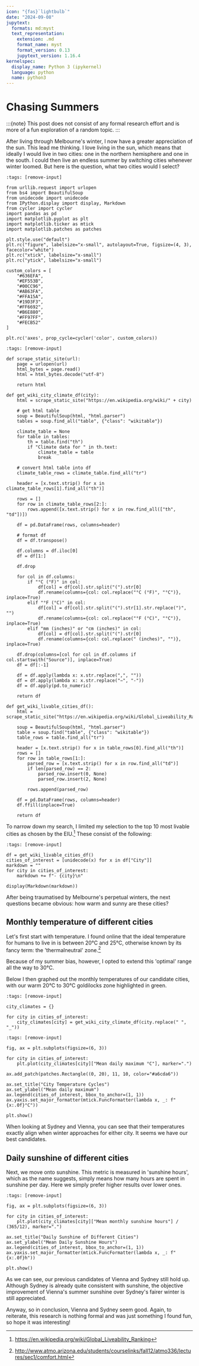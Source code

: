 ```yaml
---
icon: "{fas}`lightbulb`"
date: "2024-09-08"
jupytext:
  formats: md:myst
  text_representation:
    extension: .md
    format_name: myst
    format_version: 0.13
    jupytext_version: 1.16.4
kernelspec:
  display_name: Python 3 (ipykernel)
  language: python
  name: python3
---
```


# Chasing Summers

:::{note}
This post does not consist of any formal research effort and is more of a fun exploration of a random topic.
:::

After living through Melbourne's winter, I now have a greater appreciation of the sun. This lead me thinking. I love living in the sun, which means that ideally I would live in two cities: one in the northern hemisphere and one in the south. I could then live an endless summer by switching cities whenever winter loomed. But here is the question, what two cities would I select?

```{code-cell} ipython3
:tags: [remove-input]

from urllib.request import urlopen
from bs4 import BeautifulSoup
from unidecode import unidecode
from IPython.display import display, Markdown
from cycler import cycler
import pandas as pd
import matplotlib.pyplot as plt
import matplotlib.ticker as mtick
import matplotlib.patches as patches

plt.style.use("default")
plt.rc("figure", labelsize="x-small", autolayout=True, figsize=(4, 3), facecolor="white")
plt.rc("xtick", labelsize="x-small")
plt.rc("ytick", labelsize="x-small")

custom_colors = [
    "#636EFA",
    "#EF553B",
    "#00CC96",
    "#AB63FA",
    "#FFA15A",
    "#19D3F3",
    "#FF6692",
    "#B6E880",
    "#FF97FF",
    "#FECB52"
]

plt.rc('axes', prop_cycle=cycler('color', custom_colors))
```

```{code-cell} ipython3
:tags: [remove-input]

def scrape_static_site(url):
    page = urlopen(url)
    html_bytes = page.read()
    html = html_bytes.decode("utf-8")

    return html

def get_wiki_city_climate_df(city):
    html = scrape_static_site("https://en.wikipedia.org/wiki/" + city)

    # get html table
    soup = BeautifulSoup(html, "html.parser")
    tables = soup.find_all("table", {"class": "wikitable"})

    climate_table = None
    for table in tables:
        th = table.find("th")
        if "Climate data for " in th.text:
            climate_table = table
            break

    # convert html table into df
    climate_table_rows = climate_table.find_all("tr")
    
    header = [x.text.strip() for x in climate_table_rows[1].find_all("th")]

    rows = []
    for row in climate_table_rows[2:]:
        rows.append([x.text.strip() for x in row.find_all(["th", "td"])])

    df = pd.DataFrame(rows, columns=header)

    # format df
    df = df.transpose()

    df.columns = df.iloc[0]
    df = df[1:]

    df.drop

    for col in df.columns:
        if "°C (°F)" in col:
            df[col] = df[col].str.split("(").str[0]
            df.rename(columns={col: col.replace("°C (°F)", "°C")}, inplace=True)
        elif "°F (°C)" in col:
            df[col] = df[col].str.split("(").str[1].str.replace(")", "")
            df.rename(columns={col: col.replace("°F (°C)", "°C")}, inplace=True)
        elif "mm (inches)" or "cm (inches)" in col:
            df[col] = df[col].str.split("(").str[0]
            df.rename(columns={col: col.replace(" (inches)", "")}, inplace=True)

    df.drop(columns=[col for col in df.columns if col.startswith("Source")], inplace=True)
    df = df[:-1]

    df = df.apply(lambda x: x.str.replace(",", ""))
    df = df.apply(lambda x: x.str.replace("−", "-"))
    df = df.apply(pd.to_numeric)

    return df

def get_wiki_livable_cities_df():
    html = scrape_static_site("https://en.wikipedia.org/wiki/Global_Liveability_Ranking")

    soup = BeautifulSoup(html, "html.parser")
    table = soup.find("table", {"class": "wikitable"})
    table_rows = table.find_all("tr")

    header = [x.text.strip() for x in table_rows[0].find_all("th")]
    rows = []
    for row in table_rows[1:]:
        parsed_row = [x.text.strip() for x in row.find_all("td")]
        if len(parsed_row) == 2:
            parsed_row.insert(0, None)
            parsed_row.insert(2, None)

        rows.append(parsed_row)

    df = pd.DataFrame(rows, columns=header)
    df.ffill(inplace=True)

    return df
```

To narrow down my search, I limited my selection to the top 10 most livable cities as chosen by the EIU.[^most-livable-cities-wiki] These consist of the following:

[^most-livable-cities-wiki]: https://en.wikipedia.org/wiki/Global_Liveability_Ranking

```{code-cell} ipython3
:tags: [remove-input]

df = get_wiki_livable_cities_df()
cities_of_interest = [unidecode(x) for x in df["City"]]
markdown = ""
for city in cities_of_interest:
    markdown += f"- {city}\n"

display(Markdown(markdown))
```

After being traumatised by Melbourne's perpetual winters, the next questions became obvious: how warm and sunny are these cities?

## Monthly temperature of different cities

Let's first start with temperature. I found online that the ideal temperature for humans to live in is between 20°C and 25°C, otherwise known by its fancy term: the 'thermalneutral' zone.[^ideal-temperature]

[^ideal-temperature]: http://www.atmo.arizona.edu/students/courselinks/fall12/atmo336/lectures/sec1/comfort.html

Because of my summer bias, however, I opted to extend this 'optimal' range all the way to 30°C.

Below I then graphed out the monthly temperatures of our candidate cities, with our warm 20°C to 30°C goldilocks zone highlighted in green.

```{code-cell} ipython3
:tags: [remove-input]

city_climates = {}

for city in cities_of_interest:
    city_climates[city] = get_wiki_city_climate_df(city.replace(" ", "_"))
```

```{code-cell} ipython3
:tags: [remove-input]

fig, ax = plt.subplots(figsize=(6, 3))

for city in cities_of_interest:
    plt.plot(city_climates[city]["Mean daily maximum °C"], marker=".")

ax.add_patch(patches.Rectangle((0, 20), 11, 10, color="#a6cda6"))

ax.set_title("City Temperature Cycles")
ax.set_ylabel("Mean daily maximum")
ax.legend(cities_of_interest, bbox_to_anchor=(1, 1))
ax.yaxis.set_major_formatter(mtick.FuncFormatter(lambda x, _: f"{x:.0f}°C"))

plt.show()
```

When looking at Sydney and Vienna, you can see that their temperatures exactly align when winter approaches for either city. It seems we have our best candidates.

## Daily sunshine of different cities

Next, we move onto sunshine. This metric is measured in 'sunshine hours', which as the name suggests, simply means how many hours are spent in sunshine per day. Here we simply prefer higher results over lower ones.

```{code-cell} ipython3
:tags: [remove-input]

fig, ax = plt.subplots(figsize=(6, 3))

for city in cities_of_interest:
    plt.plot(city_climates[city]["Mean monthly sunshine hours"] / (365/12), marker=".")

ax.set_title("Daily Sunshine of Different Cities")
ax.set_ylabel("Mean Daily Sunshine Hours")
ax.legend(cities_of_interest, bbox_to_anchor=(1, 1))
ax.yaxis.set_major_formatter(mtick.FuncFormatter(lambda x, _: f"{x:.0f}h"))

plt.show()
```

As we can see, our previous candidates of Vienna and Sydney still hold up. Although Sydney is already quite consistent with sunshine, the objective improvement of Vienna's summer sunshine over Sydney's fairer winter is still appreciated.

Anyway, so in conclusion, Vienna and Sydney seem good. Again, to reiterate, this research is nothing formal and was just something I found fun, so hope it was interesting!
